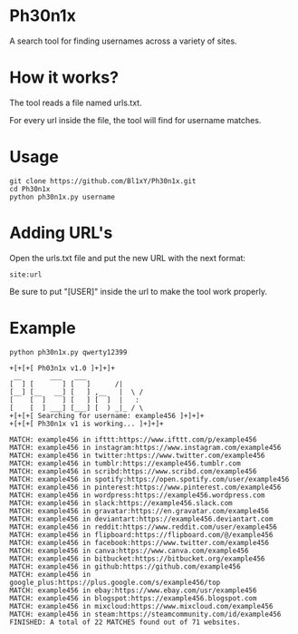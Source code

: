 # Ph30n1x

A search tool for finding usernames across a variety of sites.

# How it works?

The tool reads a file named urls.txt.

For every url inside the file, the tool will find for username matches.

# Usage

```
git clone https://github.com/Bl1xY/Ph30n1x.git
cd Ph30n1x
python ph30n1x.py username
```

# Adding URL's

Open the urls.txt file and put the new URL with the next format:

```
site:url
```

Be sure to put "[USER]" inside the url to make the tool work properly.

# Example

```
python ph30n1x.py qwerty12399

+[+[+[ Ph03n1x v1.0 ]+]+]+
 __       ___   ___
[  ] [       ] [   ]      /|
[__] [__   __] [   ] ,__   |  \ /
[    [  ]    ] [   ] [  ]  |   :
[    [  ] ___] [___] [  ) _|_ / \
+[+[+[ Searching for username: example456 ]+]+]+
+[+[+[ Ph30n1x v1 is working... ]+]+]+

MATCH: example456 in ifttt:https://www.ifttt.com/p/example456
MATCH: example456 in instagram:https://www.instagram.com/example456
MATCH: example456 in twitter:https://www.twitter.com/example456
MATCH: example456 in tumblr:https://example456.tumblr.com
MATCH: example456 in scribd:https://www.scribd.com/example456
MATCH: example456 in spotify:https://open.spotify.com/user/example456
MATCH: example456 in pinterest:https://www.pinterest.com/example456
MATCH: example456 in wordpress:https://example456.wordpress.com
MATCH: example456 in slack:https://example456.slack.com
MATCH: example456 in gravatar:https://en.gravatar.com/example456
MATCH: example456 in deviantart:https://example456.deviantart.com
MATCH: example456 in reddit:https://www.reddit.com/user/example456
MATCH: example456 in flipboard:https://flipboard.com/@/example456
MATCH: example456 in facebook:https://www.twitter.com/example456
MATCH: example456 in canva:https://www.canva.com/example456
MATCH: example456 in bitbucket:https://bitbucket.org/example456
MATCH: example456 in github:https://github.com/example456
MATCH: example456 in google_plus:https://plus.google.com/s/example456/top
MATCH: example456 in ebay:https://www.ebay.com/usr/example456
MATCH: example456 in blogspot:https://example456.blogspot.com
MATCH: example456 in mixcloud:https://www.mixcloud.com/example456
MATCH: example456 in steam:https://steamcommunity.com/id/example456
FINISHED: A total of 22 MATCHES found out of 71 websites.
```
